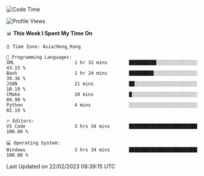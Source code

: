 <!--START_SECTION:waka-->
![Code Time](http://img.shields.io/badge/Code%20Time-31%20hrs%2022%20mins-blue)

![Profile Views](http://img.shields.io/badge/Profile%20Views-4-blue)

📊 **This Week I Spent My Time On** 

```text
⌚︎ Time Zone: Asia/Hong_Kong

💬 Programming Languages: 
XML                      1 hr 32 mins        ██████████░░░░░░░░░░░░░░░   43.15 % 
Bash                     1 hr 24 mins        █████████░░░░░░░░░░░░░░░░   39.36 % 
JSON                     21 mins             ██░░░░░░░░░░░░░░░░░░░░░░░   10.19 % 
CMake                    10 mins             █░░░░░░░░░░░░░░░░░░░░░░░░   04.98 % 
Python                   4 mins              ░░░░░░░░░░░░░░░░░░░░░░░░░   02.19 % 

🔥 Editors: 
VS Code                  3 hrs 34 mins       █████████████████████████   100.00 % 

💻 Operating System: 
Windows                  3 hrs 34 mins       █████████████████████████   100.00 % 

```


 Last Updated on 22/02/2023 08:39:15 UTC
<!--END_SECTION:waka-->
